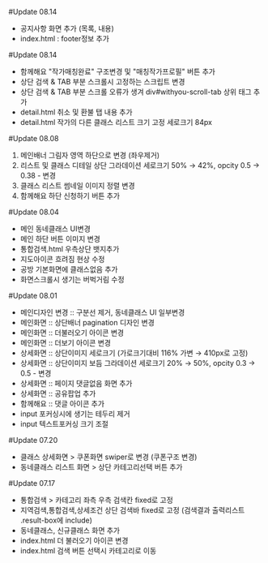 #Update 08.14
- 공지사항 화면 추가 (목록, 내용)
- index.html : footer정보 추가

#Update 08.14
- 함께해요 "작가매칭완료" 구조변경 및 "매칭작가프로필" 버튼 추가
- 상단 검색 & TAB 부분 스크롤시 고정하는 스크립트 변경
- 상단 검색 & TAB 부분 스크롤 오류가 생겨 div#withyou-scroll-tab 상위 태그 추가
- detail.html 취소 및 환불 탭 내용 추가
- detail.html 작가의 다른 클래스 리스트 크기 고정 세로크기 84px

#Update 08.08
1. 메인배너 그림자 영역 하단으로 변경 (좌우제거)
2. 리스트 및 클래스 디테일 상단 그라데이션 세로크기 50% → 42%, opcity 0.5 → 0.38 - 변경
3. 클래스 리스트 썸네일 이미지 정렬 변경
4. 함께해요 하단 신청하기 버튼 추가 

#Update 08.04
- 메인 동네클래스 UI변경
- 메인 하단 버튼 이미지 변경
- 통합검색.html 우측상단 뱃지추가
- 지도아이콘 흐려짐 현상 수정
- 공방 기본화면에 클래스없음 추가 
- 화면스크롤시 생기는 버벅거림 수정

#Update 08.01
- 메인디자인 변경 :: 구분선 제거, 동네클래스 UI 일부변경
- 메인화면 :: 상단배너 pagination 디자인 변경
- 메인화면 :: 더불러오기 아이콘 변경
- 메인화면 :: 더보기 아이콘 변경
- 상세화면 :: 상단이미지 세로크기 (가로크기대비 116% 가변 → 410px로 고정)
- 상세화면 :: 상단이미지 보듬 그라데이션 세로크기 20% → 50%, opcity 0.3 → 0.5 - 변경
- 상세화면 :: 페이지 댓글없음 화면 추가
- 상세화면 :: 공유팝업 추가
- 함께해요 :: 댓글 아이콘 추가
- input 포커싱시에 생기는 테두리 제거
- input 텍스트포커싱 크기 조절

#Update 07.20
- 클래스 상세화면 > 쿠폰화면 swiper로 변경 (쿠폰구조 변경)
- 동네클래스 리스트 화면 > 상단 카테고리선택 버튼 추가

#Update 07.17
 - 통합검색 > 카테고리 좌측 우측 검색칸 fixed로 고정
 - 지역검색,통합검색,상세조건 상단 검색바 fixed로 고정 (검색결과 출력리스트 .result-box에 include)
 - 동네클래스, 신규클래스 화면 추가
 - index.html 더 불러오기 아이콘 변경
 - index.html 검색 버튼 선택시 카테고리로 이동